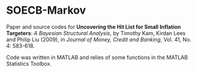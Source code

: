 # SOECB-Markov

Paper and source codes for **Uncovering the Hit List for Small Inflation Targeters**: *A Bayesian Structural Analysis*, by Timothy Kam, Kirdan Lees and Philip Liu (2009), in *Journal of Money, Credit and Banking*, Vol. 41, No. 4: 583-618.

Code was written in MATLAB and relies of some functions in the MATLAB Statistics Toolbox.
